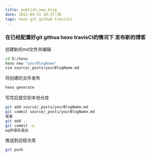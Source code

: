 ```yaml
---
title: publish_new_blog
date: 2022-04-21 10:37:30
tags: hexo git github travisCi
---
```

### 在已经配置好git githua hexo travisCI的情况下 发布新的博客
创建新的md文件并编辑
```bash
cd D:/hexo
hexo new "yourBlogName"
vim source/_posts/yourBlogName.md
```
将创建的文件发布
```bash
hexo generate
```

写完后提交到本地仓库
```bash
git add source/_posts/yourBlogName.md
git commit source/_posts/yourBlogName.md
或者
git add .
git commit -a
wq并保存退出
```

推送到远程仓库
```bash
git push
```
